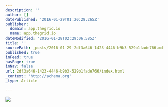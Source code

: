 ```yaml
---
description: ''
author: []
datePublished: '2016-01-29T01:20:28.265Z'
publisher:
  domain: app.thegrid.io
  name: app.thegrid.io
dateModified: '2016-01-28T02:29:06.585Z'
title: ''
sourcePath: _posts/2016-01-29-2df3a646-1423-4446-b9b3-529b1fade766.md
published: true
inFeed: true
hasPage: true
inNav: false
url: 2df3a646-1423-4446-b9b3-529b1fade766/index.html
_context: 'http://schema.org'
_type: Article

---
```

![](https://imgflo.herokuapp.com/graph/vahj1ThiexotieMo/9ed504b78dde10a8f2a9f8615b2b89e8/passthrough.jpg?height=600&input=https%3A%2F%2Fs3-us-west-2.amazonaws.com%2Fthe-grid-img%2Fp%2F06a80e54310b4bb90cc595bfdccd3b467577e41f.jpg)